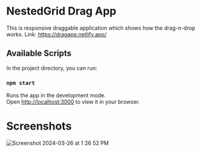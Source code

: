 # NestedGrid Drag App

This is responsive draggable application which shows how the drag-n-drop works. 
Link: https://dragapp.netlify.app/

## Available Scripts

In the project directory, you can run:

### `npm start`

Runs the app in the development mode.\
Open [http://localhost:3000](http://localhost:3000) to view it in your browser.

# Screenshots

![Screenshot 2024-03-26 at 1 26 52 PM](https://github.com/Abhiiitkgp1001/taskFrontend/assets/57311851/f0c38f34-02e7-4c2a-902a-426837acc470)
